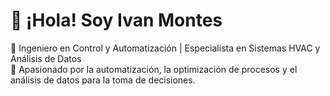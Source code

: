 # 👋 ¡Hola! Soy Ivan Montes  
🔧 Ingeniero en Control y Automatización | Especialista en Sistemas HVAC y Análisis de Datos  
🚀 Apasionado por la automatización, la optimización de procesos y el análisis de datos para la toma de decisiones.  

<!--
**IvanMontes7/IvanMontes7** is a ✨ _special_ ✨ repository because its `README.md` (this file) appears on your GitHub profile.

Here are some ideas to get you started:

- 🔭 I’m currently working on ...
- 🌱 I’m currently learning ...
- 👯 I’m looking to collaborate on ...
- 🤔 I’m looking for help with ...
- 💬 Ask me about ...
- 📫 How to reach me: ...
- 😄 Pronouns: ...
- ⚡ Fun fact: ...
-->
